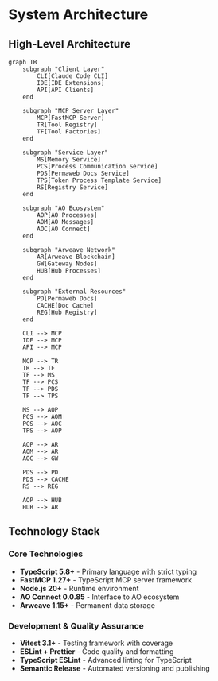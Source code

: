 # System Architecture

## High-Level Architecture

```mermaid
graph TB
    subgraph "Client Layer"
        CLI[Claude Code CLI]
        IDE[IDE Extensions]
        API[API Clients]
    end

    subgraph "MCP Server Layer"
        MCP[FastMCP Server]
        TR[Tool Registry]
        TF[Tool Factories]
    end

    subgraph "Service Layer"
        MS[Memory Service]
        PCS[Process Communication Service]
        PDS[Permaweb Docs Service]
        TPS[Token Process Template Service]
        RS[Registry Service]
    end

    subgraph "AO Ecosystem"
        AOP[AO Processes]
        AOM[AO Messages]
        AOC[AO Connect]
    end

    subgraph "Arweave Network"
        AR[Arweave Blockchain]
        GW[Gateway Nodes]
        HUB[Hub Processes]
    end

    subgraph "External Resources"
        PD[Permaweb Docs]
        CACHE[Doc Cache]
        REG[Hub Registry]
    end

    CLI --> MCP
    IDE --> MCP
    API --> MCP

    MCP --> TR
    TR --> TF
    TF --> MS
    TF --> PCS
    TF --> PDS
    TF --> TPS

    MS --> AOP
    PCS --> AOM
    PCS --> AOC
    TPS --> AOP

    AOP --> AR
    AOM --> AR
    AOC --> GW

    PDS --> PD
    PDS --> CACHE
    RS --> REG

    AOP --> HUB
    HUB --> AR
```

## Technology Stack

### Core Technologies

- **TypeScript 5.8+** - Primary language with strict typing
- **FastMCP 1.27+** - TypeScript MCP server framework
- **Node.js 20+** - Runtime environment
- **AO Connect 0.0.85** - Interface to AO ecosystem
- **Arweave 1.15+** - Permanent data storage

### Development & Quality Assurance

- **Vitest 3.1+** - Testing framework with coverage
- **ESLint + Prettier** - Code quality and formatting
- **TypeScript ESLint** - Advanced linting for TypeScript
- **Semantic Release** - Automated versioning and publishing
